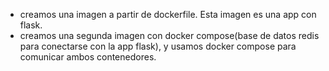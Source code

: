 - creamos una imagen a partir de dockerfile. Esta imagen es una app con flask.
- creamos una segunda imagen con docker compose(base de datos redis para conectarse con la app flask), y usamos docker compose para comunicar ambos contenedores.
